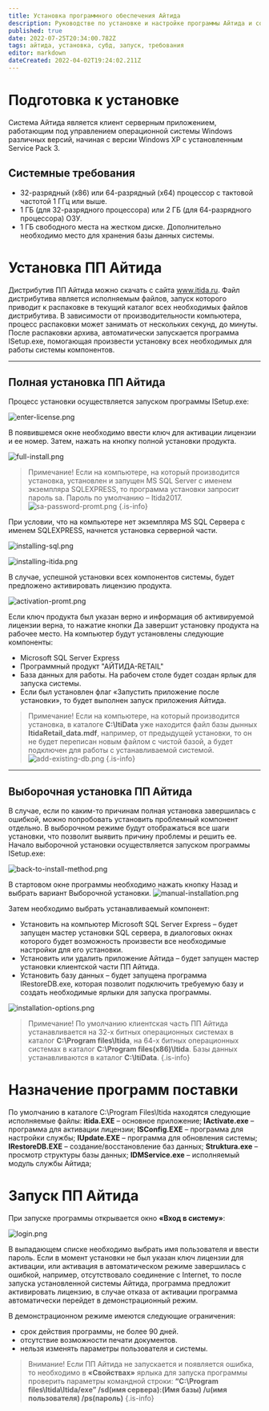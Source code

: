 ```yaml
---
title: Установка программного обеспечения Айтида
description: Руководстве по установке и настройке программы Айтида и созданию базы данных
published: true
date: 2022-07-25T20:34:00.782Z
tags: айтида, установка, субд, запуск, требования
editor: markdown
dateCreated: 2022-04-02T19:24:02.211Z
---
```


# Подготовка к установке

Система Айтида является клиент серверным приложением, работающим под управлением операционной системы Windows различных версий, начиная с версии Windows XP с установленным Service Pack 3.

## Системные требования
- 32-разрядный (x86) или 64-разрядный (x64) процессор с тактовой частотой 1 ГГц или выше.
- 1 ГБ (для 32-разрядного процессора) или 2 ГБ (для 64-разрядного процессора) ОЗУ.
- 1 ГБ свободного места на жестком диске. Дополнительно необходимо место для хранения базы данных системы.

# Установка ПП Айтида

Дистрибутив ПП Айтида можно скачать с сайта www.itida.ru.
Файл дистрибутива является исполняемым файлов, запуск которого приводит к распаковке в текущий каталог всех необходимых файлов дистрибутива. В зависимости от производительности компьютера, процесс распаковки может занимать от нескольких секунд, до минуты. После распаковки архива, автоматически запускается программа ISetup.exe, помогающая произвести установку всех необходимых для работы системы компонентов.

---

## Полная установка ПП Айтида
Процесс установки осуществляется запуском программы ISetup.exe:

![enter-license.png](/images/quick-start/enter-license.png)

В появившемся окне необходимо ввести ключ для активации лицензии и ее номер. Затем, нажать на кнопку полной установки продукта.

![full-install.png](/images/quick-start/full-install.png)

> Примечание! Если на компьютере, на который производится установка, установлен и запущен MS SQL Server с именем экземпляра SQLEXPRESS, то программа установки запросит пароль sa. Пароль по умолчанию – Itida2017.
![sa-password-promt.png](/images/quick-start/sa-password-promt.png)
{.is-info}

При условии, что на компьютере нет экземпляра MS SQL Сервера с именем SQLEXPRESS, начнется установка серверной части.

![installing-sql.png](/images/quick-start/installing-sql.png)

![installing-itida.png](/images/quick-start/installing-itida.png)

В случае, успешной установки всех компонентов системы, будет предложено активировать лицензию продукта.

![activation-promt.png](/images/quick-start/activation-promt.png)


Если ключ продукта был указан верно и информация об активируемой лицензии верна, то нажатие кнопки Да завершит установку продукта на рабочее место. На компьютер будут установлены следующие компоненты:
- Microsoft SQL Server Express
- Программный продукт "АЙТИДА-RETAIL"
- База данных для работы. На рабочем столе будет создан ярлык для запуска системы.
- Если был установлен флаг «Запустить приложение после установки», то будет выполнен запуск приложения Айтида.

> Примечание! Если на компьютере, на который производится установка, в каталоге **C:\ItiData** уже находится файл базы дынных **ItidaRetail_data.mdf**, например, от предыдущей установки, то он не будет переписан новым файлом с чистой базой, а будет подключен для работы с устанавливаемой системой.
![add-existing-db.png](/images/quick-start/add-existing-db.png)
{.is-info}

---

## Выборочная установка ПП Айтида
В случае, если по каким-то причинам полная установка завершилась с ошибкой, можно попробовать установить проблемный компонент отдельно. В выборочном режиме будут отображаться все шаги установки, что позволит выявить причину проблемы и решить ее. Начало выборочной установки осуществляется запуском программы ISetup.exe:

![back-to-install-method.png](/images/quick-start/back-to-install-method.png)

В стартовом окне программы необходимо нажать кнопку Назад и выбрать вариант Выборочной установки.
![manual-installation.png](/images/quick-start/manual-installation.png)

Затем необходимо выбрать устанавливаемый компонент:

- Установить на компьютер Microsoft SQL Server Express – будет запущен мастер установки SQL сервера, в диалоговых окнах которого будет возможность произвести все необходимые настройки для его установки.
- Установить или удалить приложение Айтида – будет запущен мастер установки клиентской части ПП Айтида.
- Установить базу данных – будет запущена программа IRestoreDB.exe, которая позволит подключить требуемую базу и создать необходимые ярлыки для запуска программы.

![installation-options.png](/images/quick-start/installation-options.png)

> Примечание! По умолчанию клиентская часть ПП Айтида устанавливается на 32-х битных операционных системах в каталог **C:\Program files\Itida**, на 64-х битных операционных системах в каталог **C:\Program files(x86)\Itida**. Базы данных устанавливаются в каталог **C:\ItiData**.
{.is-info}


# Назначение программ поставки

По умолчанию в каталоге C:\Program Files\Itida находятся следующие исполняемые файлы:
**itida.EXE** – основное приложение;
**IActivate.exe** – программа для активации лицензии;
**ISConfig.EXE** – программа для настройки службы;
**IUpdate.EXE** – программа для обновления системы;
**IRestoreDB.EXE** – создание/восстановление баз данных;
**Struktura.exe** – просмотр структуры базы данных;
**IDMService.exe** – исполняемый модуль службы Айтида;


# Запуск ПП Айтида

При запуске программы открывается окно **«Вход в систему»**:

![login.png](/images/quick-start/login.png)

В выпадающем списке необходимо выбрать имя пользователя и ввести пароль. Если в момент установки не был указан ключ лицензии для активации, или активация в автоматическом режиме завершилась с ошибкой, например, отсутствовало соединение с Internet, то после запуска установленной системы Айтида, программа предложит активировать лицензию, в случае отказа от активации программа автоматически перейдет в демонстрационный режим.

В демонстрационном режиме имеются следующие ограничения:
- срок действия программы, не более 90 дней.
- отсутствие возможности печати документов.
- нельзя изменять параметры пользователя и системы.

> Внимание! Если ПП Айтида не запускается и появляется ошибка, то необходимо в **«Свойствах»** ярлыка для запуска программы проверить параметры командной строки:
**“C:\Program files\Itida\Itida/exe” /sd(имя сервера):(Имя базы) /u(имя пользователя) /ps(пароль)** 
{.is-info}


